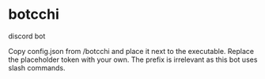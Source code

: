 # botcchi
discord bot

Copy config.json from /botcchi and place it next to the executable. Replace the placeholder token with your own. The prefix is irrelevant as this bot uses slash commands.
